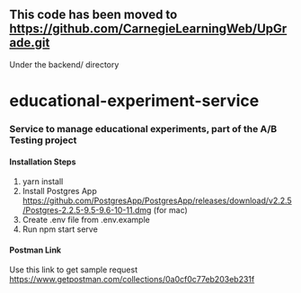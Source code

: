 ## This code has been moved to https://github.com/CarnegieLearningWeb/UpGrade.git
Under the backend/ directory


# educational-experiment-service
### Service to manage educational experiments, part of the A/B Testing project


#### Installation Steps

1. yarn install
2. Install Postgres App https://github.com/PostgresApp/PostgresApp/releases/download/v2.2.5/Postgres-2.2.5-9.5-9.6-10-11.dmg (for mac)
3. Create .env file from .env.example
4. Run npm start serve

#### Postman Link
Use this link to get sample request
https://www.getpostman.com/collections/0a0cf0c77eb203eb231f
